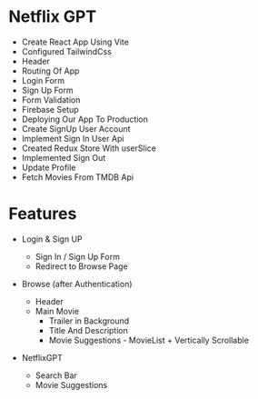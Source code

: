# Netflix GPT

- Create React App Using Vite
- Configured TailwindCss
- Header
- Routing Of App
- Login Form
- Sign Up Form
- Form Validation
- Firebase Setup
- Deploying Our App To Production
- Create SignUp User Account
- Implement Sign In User Api
- Created Redux Store With userSlice
- Implemented Sign Out
- Update Profile
- Fetch Movies From TMDB Api

# Features

- Login & Sign UP

  - Sign In / Sign Up Form
  - Redirect to Browse Page

- Browse (after Authentication)

  - Header
  - Main Movie
    - Trailer in Background
    - Title And Description
    - Movie Suggestions - MovieList + Vertically Scrollable

- NetflixGPT
  - Search Bar
  - Movie Suggestions
